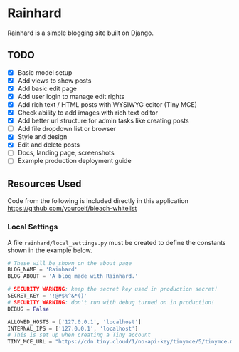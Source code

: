# Rainhard
Rainhard is a simple blogging site built on Django.

## TODO
- [x] Basic model setup
- [x] Add views to show posts
- [x] Add basic edit page
- [x] Add user login to manage edit rights
- [x] Add rich text / HTML posts with WYSIWYG editor (Tiny MCE)
- [x] Check ability to add images with rich text editor
- [x] Add better url structure for admin tasks like creating posts
- [ ] Add file dropdown list or browser
- [x] Style and design
- [x] Edit and delete posts
- [ ] Docs, landing page, screenshots
- [ ] Example production deployment guide

## Resources Used
Code from the following is included directly in this application
https://github.com/yourcelf/bleach-whitelist

### Local Settings
A file `rainhard/local_settings.py` must be created to define the
constants shown in the example below.

```python
# These will be shown on the about page
BLOG_NAME = 'Rainhard'
BLOG_ABOUT = 'A blog made with Rainhard.'

# SECURITY WARNING: keep the secret key used in production secret!
SECRET_KEY = '!@#$%^&*()'
# SECURITY WARNING: don't run with debug turned on in production!
DEBUG = False

ALLOWED_HOSTS = ['127.0.0.1', 'localhost']
INTERNAL_IPS = ['127.0.0.1', 'localhost']
# This is set up when creating a Tiny account
TINY_MCE_URL = "https://cdn.tiny.cloud/1/no-api-key/tinymce/5/tinymce.min.js"
```
